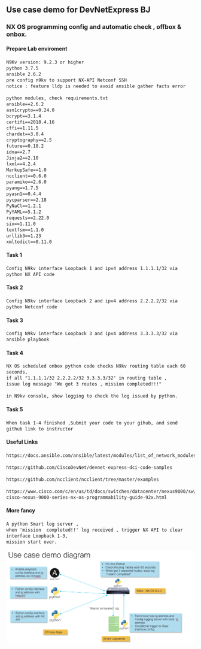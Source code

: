 ##  Use case  demo for DevNetExpress BJ

### NX OS programming config and automatic check , offbox & onbox.

#### Prepare Lab enviroment
    
    N9Kv version: 9.2.3 or higher
    python 3.7.5
    ansible 2.6.2
    pre config n9kv to support NX-API Netconf SSH
    notice : feature lldp is needed to avoid ansible gather facts error
    
    python modules, check requirements.txt
    ansible==2.6.2
    asn1crypto==0.24.0
    bcrypt==3.1.4
    certifi==2018.4.16
    cffi==1.11.5
    chardet==3.0.4
    cryptography==2.5
    future==0.18.2
    idna==2.7
    Jinja2==2.10
    lxml==4.2.4
    MarkupSafe==1.0
    ncclient==0.6.0
    paramiko==2.6.0
    pyang==1.7.5
    pyasn1==0.4.4
    pycparser==2.18
    PyNaCl==1.2.1
    PyYAML==5.1.2
    requests==2.22.0
    six==1.11.0
    textfsm==1.1.0
    urllib3==1.23
    xmltodict==0.11.0
    
#### Task 1

    Config N9kv interface Loopback 1 and ipv4 address 1.1.1.1/32 via python NX API code
    
#### Task 2

    Config N9kv interface Loopback 2 and ipv4 address 2.2.2.2/32 via python Netconf code
    
#### Task 3 

    Config N9kv interface Loopback 3 and ipv4 address 3.3.3.3/32 via ansible playbook
    
#### Task 4

    NX OS scheduled onbox python code checks N9kv routing table each 60 seconds,
    if all "1.1.1.1/32 2.2.2.2/32 3.3.3.3/32" in routing table , 
    issue log message "We got 3 routes , mission completed!!!"
    
    in N9kv console, show logging to check the log issued by python.
    
#### Task 5

    When task 1-4 finished ,Submit your code to your gihub, and send github link to instructor
    
#### Useful Links

    https://docs.ansible.com/ansible/latest/modules/list_of_network_modules.html
    
    https://github.com/CiscoDevNet/devnet-express-dci-code-samples
    
    https://github.com/ncclient/ncclient/tree/master/examples
    
    https://www.cisco.com/c/en/us/td/docs/switches/datacenter/nexus9000/sw/92x/programmability/guide/b-cisco-nexus-9000-series-nx-os-programmability-guide-92x.html
    
#### More fancy 

    A python Smart log server , 
    when 'mission  completed!!' log received , trigger NX API to clear interface Loopback 1-3,
    mission start over.
    
![network diagrame](test_bed.png)